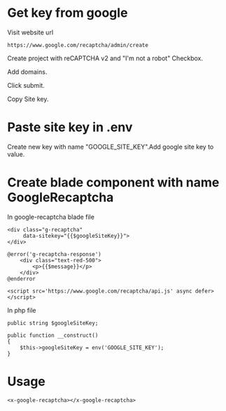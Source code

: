 # Get key from google

Visit website url
    
    https://www.google.com/recaptcha/admin/create

Create project with reCAPTCHA v2 and "I'm not a robot" Checkbox.

Add domains.

Click submit.

Copy Site key.

# Paste site key in .env

Create new key with name "GOOGLE_SITE_KEY".Add google site key to value.

# Create blade component with name GoogleRecaptcha

In google-recaptcha blade file

    <div class="g-recaptcha"
         data-sitekey="{{$googleSiteKey}}">
    </div>

    @error('g-recaptcha-response')
        <div class="text-red-500">
            <p>{{$message}}</p>
        </div>
    @enderror

    <script src='https://www.google.com/recaptcha/api.js' async defer></script>

In php file

    public string $googleSiteKey;

    public function __construct()
    {
        $this->googleSiteKey = env('GOOGLE_SITE_KEY');
    }


# Usage

    <x-google-recaptcha></x-google-recaptcha>


